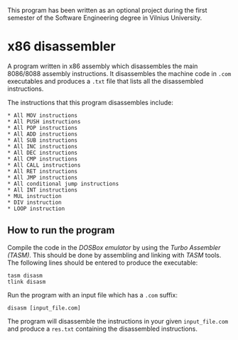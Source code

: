 This program has been written as an optional project during the first semester of the Software Engineering degree in Vilnius University.

# x86 disassembler

A program written in x86 assembly which disassembles the main 8086/8088 assembly instructions. It disassembles the machine code in `.com` executables and produces a `.txt` file that lists all the disassembled instructions.

The instructions that this program disassembles include:

	* All MOV instructions
	* All PUSH instructions
	* All POP instructions
	* All ADD instructions
	* All SUB instructions
	* All INC instructions
	* All DEC instructions
	* All CMP instructions
	* All CALL instructions
	* All RET instructions
	* All JMP instructions
	* All conditional jump instructions
	* All INT instructions
	* MUL instruction
	* DIV instruction
	* LOOP instruction

## How to run the program

Compile the code in the *DOSBox emulator* by using the *Turbo Assembler (TASM)*. This should be done by assembling and linking with *TASM* tools. The following lines should be entered to produce the executable:

	tasm disasm
	tlink disasm

Run the program with an input file which has a `.com` suffix:

	disasm [input_file.com]
	
The program will disassemble the instructions in your given `input_file.com` and produce a `res.txt` containing the disassembled instructions.
